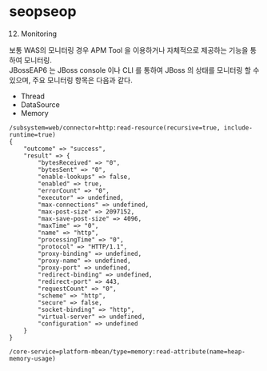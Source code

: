 # seopseop
12. Monitoring

보통 WAS의 모니터링 경우 APM Tool 을 이용하거나 자체적으로 제공하는 기능을 통하여 모니터링.  
JBossEAP6 는 JBoss console 이나 CLI 를 통하여 JBoss 의 상태를 모니터링 할 수 있으며,  주요 모니터링 항목은 다음과 같다.

 - Thread 
 - DataSource
 - Memory 
```
/subsystem=web/connector=http:read-resource(recursive=true, include-runtime=true)
{
    "outcome" => "success",
    "result" => {
        "bytesReceived" => "0",
        "bytesSent" => "0",
        "enable-lookups" => false,
        "enabled" => true,
        "errorCount" => "0",
        "executor" => undefined,
        "max-connections" => undefined,
        "max-post-size" => 2097152,
        "max-save-post-size" => 4096,
        "maxTime" => "0",
        "name" => "http",
        "processingTime" => "0",
        "protocol" => "HTTP/1.1",
        "proxy-binding" => undefined,
        "proxy-name" => undefined,
        "proxy-port" => undefined,
        "redirect-binding" => undefined,
        "redirect-port" => 443,
        "requestCount" => "0",
        "scheme" => "http",
        "secure" => false,
        "socket-binding" => "http",
        "virtual-server" => undefined,
        "configuration" => undefined
    }
}

```
















```
/core-service=platform-mbean/type=memory:read-attribute(name=heap-memory-usage)
```
